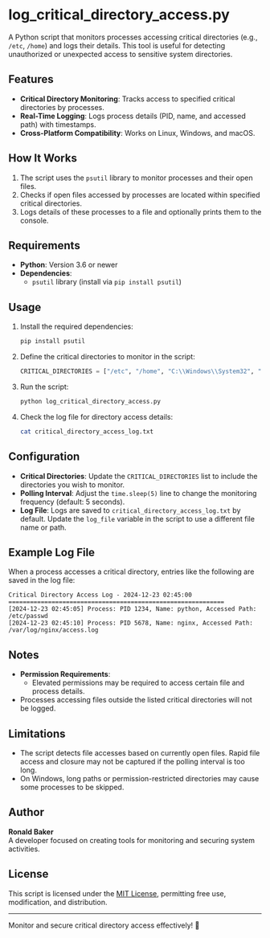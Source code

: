 
# log_critical_directory_access.py

A Python script that monitors processes accessing critical directories (e.g., `/etc`, `/home`) and logs their details. This tool is useful for detecting unauthorized or unexpected access to sensitive system directories.

## Features

- **Critical Directory Monitoring**: Tracks access to specified critical directories by processes.
- **Real-Time Logging**: Logs process details (PID, name, and accessed path) with timestamps.
- **Cross-Platform Compatibility**: Works on Linux, Windows, and macOS.

## How It Works

1. The script uses the `psutil` library to monitor processes and their open files.
2. Checks if open files accessed by processes are located within specified critical directories.
3. Logs details of these processes to a file and optionally prints them to the console.

## Requirements

- **Python**: Version 3.6 or newer
- **Dependencies**:
  - `psutil` library (install via `pip install psutil`)

## Usage

1. Install the required dependencies:
   ```bash
   pip install psutil
   ```

2. Define the critical directories to monitor in the script:
   ```python
   CRITICAL_DIRECTORIES = ["/etc", "/home", "C:\\Windows\\System32", "/var"]
   ```

3. Run the script:
   ```bash
   python log_critical_directory_access.py
   ```

4. Check the log file for directory access details:
   ```bash
   cat critical_directory_access_log.txt
   ```

## Configuration

- **Critical Directories**: Update the `CRITICAL_DIRECTORIES` list to include the directories you wish to monitor.
- **Polling Interval**: Adjust the `time.sleep(5)` line to change the monitoring frequency (default: 5 seconds).
- **Log File**: Logs are saved to `critical_directory_access_log.txt` by default. Update the `log_file` variable in the script to use a different file name or path.

## Example Log File

When a process accesses a critical directory, entries like the following are saved in the log file:

```
Critical Directory Access Log - 2024-12-23 02:45:00
============================================================
[2024-12-23 02:45:05] Process: PID 1234, Name: python, Accessed Path: /etc/passwd
[2024-12-23 02:45:10] Process: PID 5678, Name: nginx, Accessed Path: /var/log/nginx/access.log
```

## Notes

- **Permission Requirements**:
  - Elevated permissions may be required to access certain file and process details.
- Processes accessing files outside the listed critical directories will not be logged.

## Limitations

- The script detects file accesses based on currently open files. Rapid file access and closure may not be captured if the polling interval is too long.
- On Windows, long paths or permission-restricted directories may cause some processes to be skipped.

## Author

**Ronald Baker**  
A developer focused on creating tools for monitoring and securing system activities.

## License

This script is licensed under the [MIT License](LICENSE), permitting free use, modification, and distribution.

---

Monitor and secure critical directory access effectively! 📂
```
